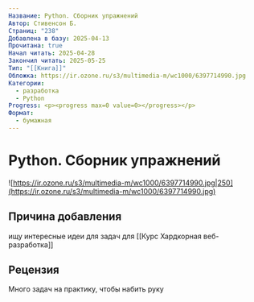 ```yaml
---
Название: Python. Сборник упражнений
Автор: Стивенсон Б.
Страниц: "238"
Добавлена в базу: 2025-04-13
Прочитана: true
Начал читать: 2025-04-28
Закончил читать: 2025-05-25
Тип: "[[Книга]]"
Обложка: https://ir.ozone.ru/s3/multimedia-m/wc1000/6397714990.jpg
Категории:
  - разработка
  - Python
Progress: <p><progress max=0 value=0></progress></p>
Формат:
  - бумажная
---
```

# Python. Сборник упражнений

![https://ir.ozone.ru/s3/multimedia-m/wc1000/6397714990.jpg|250](https://ir.ozone.ru/s3/multimedia-m/wc1000/6397714990.jpg)

## Причина добавления

ищу интересные идеи для задач для [[Курс Хардкорная веб-разработка]]

## Рецензия

Много задач на практику, чтобы набить руку